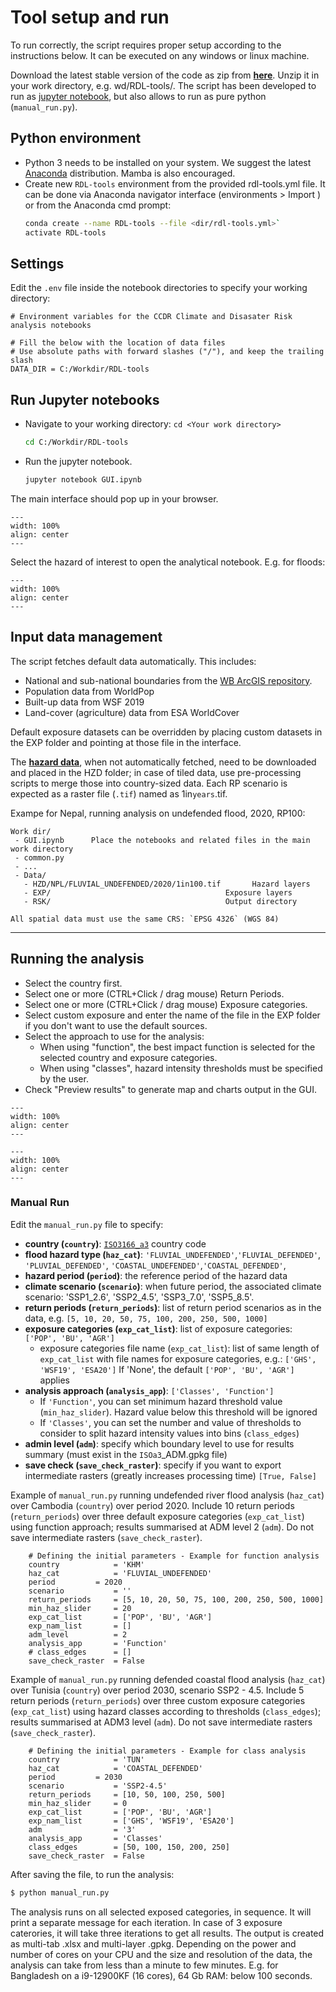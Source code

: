 # Tool setup and run
To run correctly, the script requires proper setup according to the instructions below. It can be executed on any windows or linux machine.

Download the latest stable version of the code as zip from [**here**](https://github.com/GFDRR/CCDR-tools/tree/main/tools/code). Unzip it in your work directory, e.g. wd/RDL-tools/.
The script has been developed to run as [jupyter notebook](https://jupyter.org/), but also allows to run as pure python (`manual_run.py`). 

## Python environment
- Python 3 needs to be installed on your system. We suggest the latest [Anaconda](https://www.anaconda.com/download) distribution. Mamba is also encouraged.
- Create new `RDL-tools` environment from the provided rdl-tools.yml file. It can be done via Anaconda navigator interface (environments > Import ) or from the Anaconda cmd prompt:
  ```bash
  conda create --name RDL-tools --file <dir/rdl-tools.yml>`
  activate RDL-tools
  ```

## Settings
Edit the `.env` file inside the notebook directories to specify your working directory:

```
# Environment variables for the CCDR Climate and Disasater Risk analysis notebooks

# Fill the below with the location of data files
# Use absolute paths with forward slashes ("/"), and keep the trailing slash
DATA_DIR = C:/Workdir/RDL-tools
```

## Run Jupyter notebooks
- Navigate to your working directory: `cd <Your work directory>`
  ```bash
  cd C:/Workdir/RDL-tools
  ```
- Run the jupyter notebook.
  ```bash
  jupyter notebook GUI.ipynb
  ```
The main interface should pop up in your browser.

```{figure} images/GUI.png
---
width: 100%
align: center
---
```
Select the hazard of interest to open the analytical notebook. E.g. for floods:

```{figure} images/GUI_F3.png
---
width: 100%
align: center
---
```

## Input data management

The script fetches default data automatically. This includes:

- National and sub-national boundaries from the [WB ArcGIS repository](https://services.arcgis.com/iQ1dY19aHwbSDYIF/ArcGIS/rest/services/World_Bank_Global_Administrative_Divisions_VIEW/FeatureServer).
- Population data from WorldPop
- Built-up data from WSF 2019
- Land-cover (agriculture) data from ESA WorldCover

Default exposure datasets can be overridden by placing custom datasets in the EXP folder and pointing at those file in the interface.

The [**hazard data**](global-hazard.md), when not automatically fetched, need to be downloaded and placed in the HZD folder; in case of tiled data, use pre-processing scripts to merge those into country-sized data. Each RP scenario is expected as a raster file (`.tif`) named as 1in`years`.tif.<br>

Exampe for Nepal, running analysis on undefended flood, 2020, RP100:

  ```
  Work dir/
   - GUI.ipynb		Place the notebooks and related files in the main work directory
   - common.py
   - ...
   - Data/
     - HZD/NPL/FLUVIAL_UNDEFENDED/2020/1in100.tif	  	Hazard layers
     - EXP/		                                  Exposure layers
     - RSK/		                                  Output directory
  ```

  ```{caution}
  All spatial data must use the same CRS: `EPSG 4326` (WGS 84)
  ```
<hr>

## Running the analysis

- Select the country first.
- Select one or more (CTRL+Click / drag mouse) Return Periods.
- Select one or more (CTRL+Click / drag mouse) Exposure categories.
- Select custom exposure and enter the name of the file in the EXP folder if you don't want to use the default sources.
- Select the approach to use for the analysis:
  - When using "function", the best impact function is selected for the selected country and exposure categories.
  - When using "classes", hazard intensity thresholds must be specified by the user.
- Check "Preview results" to generate map and charts output in the GUI.

```{figure} images/GUI_pre_map.png
---
width: 100%
align: center
---
```
```{figure} images/GUI_pre_charts.jpg
---
width: 100%
align: center
---
```

### Manual Run
Edit the `manual_run.py` file to specify:
- **country (`country`)**: [`ISO3166_a3`](https://en.wikipedia.org/wiki/ISO_3166-1_alpha-3) country code
- **flood hazard type (`haz_cat`)**: `'FLUVIAL_UNDEFENDED'`,`'FLUVIAL_DEFENDED'`, `'PLUVIAL_DEFENDED'`, `'COASTAL_UNDEFENDED'`,`'COASTAL_DEFENDED'`,
- **hazard period (`period`)**: the reference period of the hazard data
- **climate scenario (`scenario`)**: when future period, the associated climate scenario: 'SSP1_2.6', 'SSP2_4.5', 'SSP3_7.0', 'SSP5_8.5'.
- **return periods (`return_periods`)**: list of return period scenarios as in the data, e.g. `[5, 10, 20, 50, 75, 100, 200, 250, 500, 1000]`
- **exposure categories (`exp_cat_list`)**: list of exposure categories: `['POP', 'BU', 'AGR']`
  - exposure categories file name (`exp_cat_list`): list  of same length of `exp_cat_list` with file names for exposure categories, e.g.: `['GHS', 'WSF19', 'ESA20']`
    If 'None', the default `['POP', 'BU', 'AGR']` applies
- **analysis approach (`analysis_app`)**: `['Classes', 'Function']`
  - If `'Function'`, you can set minimum hazard threshold value (`min_haz_slider`). Hazard value below this threshold will be ignored
  - If `'Classes'`,  you can set the number and value of thresholds to consider to split hazard intensity values into bins (`class_edges`)
- **admin level (`adm`)**: specify which boundary level to use for results summary (must exist in the `ISOa3`_ADM.gpkg file)
- **save check (`save_check_raster`)**: specify if you want to export intermediate rasters (greatly increases processing time) `[True, False]`

Example of `manual_run.py` running undefended river flood analysis (`haz_cat`) over Cambodia (`country`) over period 2020.
Include 10 return periods (`return_periods`) over three default exposure categories (`exp_cat_list`) using function approach; results summarised at ADM level 2 (`adm`). Do not save intermediate rasters (`save_check_raster`).

```
    # Defining the initial parameters - Example for function analysis
    country            = 'KHM'
    haz_cat            = 'FLUVIAL_UNDEFENDED'
    period	       = 2020
    scenario           = ''
    return_periods     = [5, 10, 20, 50, 75, 100, 200, 250, 500, 1000]
    min_haz_slider     = 20
    exp_cat_list       = ['POP', 'BU', 'AGR']
    exp_nam_list       = []
    adm_level          = 2
    analysis_app       = 'Function'
    # class_edges      = []
    save_check_raster  = False
```

Example of `manual_run.py` running defended coastal flood analysis (`haz_cat`) over Tunisia (`country`) over period 2030, scenario SSP2 - 4.5.
Include 5 return periods (`return_periods`) over three custom exposure categories (`exp_cat_list`) using hazard classes according to thresholds (`class_edges`); results summarised at ADM3 level (`adm`). Do not save intermediate rasters (`save_check_raster`).

```
    # Defining the initial parameters - Example for class analysis
    country            = 'TUN'
    haz_cat            = 'COASTAL_DEFENDED'
    period	       = 2030
    scenario           = 'SSP2-4.5'
    return_periods     = [10, 50, 100, 250, 500]
    min_haz_slider     = 0
    exp_cat_list       = ['POP', 'BU', 'AGR']
    exp_nam_list       = ['GHS', 'WSF19', 'ESA20']
    adm                = '3'
    analysis_app       = 'Classes'
    class_edges        = [50, 100, 150, 200, 250]
    save_check_raster  = False
```


After saving the file, to run the analysis:

```bash
$ python manual_run.py
```

The analysis runs on all selected exposed categories, in sequence. It will print a separate message for each iteration. In case of 3 exposure caterories, it will take three iterations to get all results.
The output is created as multi-tab .xlsx and multi-layer .gpkg.
Depending on the power and number of cores on your CPU and the size and resolution of the data, the analysis can take from less than a minute to few minutes.
E.g. for Bangladesh on a  i9-12900KF (16 cores), 64 Gb RAM: below 100 seconds.



